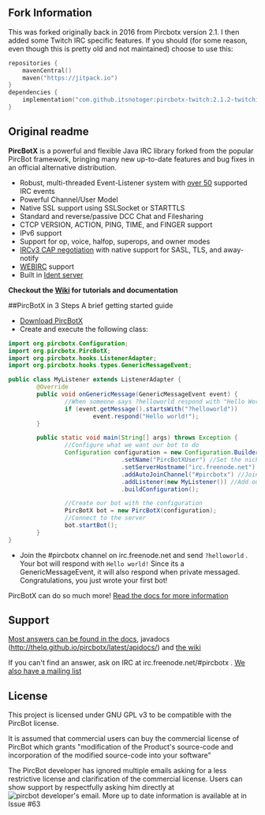 ## Fork Information ##
This was forked originally back in 2016 from Pircbotx version 2.1. I then added some Twitch IRC specific features.
If you should (for some reason, even though this is pretty old and not maintained) choose to use this:
```kotlin
repositories {
    mavenCentral()
    maven("https://jitpack.io")
}
dependencies {
    implementation("com.github.itsnotoger:pircbotx-twitch:2.1.2-twitchify")
}
```

## Original readme ##

**PircBotX** is a powerful and flexible Java IRC library forked from the popular PircBot framework, bringing many new up-to-date features and bug fixes in an official alternative distribution.

 * Robust, multi-threaded Event-Listener system with [over 50](http://thelq.github.io/pircbotx/latest/apidocs/org/pircbotx/hooks/events/package-summary.html) supported IRC events
 * Powerful Channel/User Model
 * Native SSL support using SSLSocket or STARTTLS
 * Standard and reverse/passive DCC Chat and Filesharing
 * CTCP VERSION, ACTION, PING, TIME, and FINGER support
 * IPv6 support
 * Support for op, voice, halfop, superops, and owner modes
 * [IRCv3 CAP negotiation](https://github.com/TheLQ/pircbotx/wiki/Documentation#cap-support) with native support for SASL, TLS, and away-notify
 * [WEBIRC](https://github.com/TheLQ/pircbotx/wiki/Documentation#webirc-authentication) support
 * Built in [Ident server](https://github.com/TheLQ/pircbotx/wiki/Documentation#ident-server)

**Checkout the [Wiki](https://github.com/TheLQ/pircbotx/wiki/) for tutorials and documentation**

##PircBotX in 3 Steps
A brief getting started guide

 * [Download PircBotX](https://github.com/TheLQ/pircbotx/wiki/Downloads)
 * Create and execute the following class:
```java
import org.pircbotx.Configuration;
import org.pircbotx.PircBotX;
import org.pircbotx.hooks.ListenerAdapter;
import org.pircbotx.hooks.types.GenericMessageEvent;

public class MyListener extends ListenerAdapter {
        @Override
        public void onGenericMessage(GenericMessageEvent event) {
                //When someone says ?helloworld respond with "Hello World"
                if (event.getMessage().startsWith("?helloworld"))
                        event.respond("Hello world!");
        }

        public static void main(String[] args) throws Exception {
                //Configure what we want our bot to do
                Configuration configuration = new Configuration.Builder()
                                .setName("PircBotXUser") //Set the nick of the bot. CHANGE IN YOUR CODE
                                .setServerHostname("irc.freenode.net") //Join the freenode network
                                .addAutoJoinChannel("#pircbotx") //Join the official #pircbotx channel
                                .addListener(new MyListener()) //Add our listener that will be called on Events
                                .buildConfiguration();

                //Create our bot with the configuration
                PircBotX bot = new PircBotX(configuration);
                //Connect to the server
                bot.startBot();
        }
}
```
 * Join the #pircbotx channel on irc.freenode.net and send `?helloworld` . Your bot will respond with `Hello world!` Since its a GenericMessageEvent, it will also respond when private messaged. Congratulations, you just wrote your first bot!

PircBotX can do so much more! [Read the docs for more information](http://github.com/TheLQ/pircbotx/wiki/Documentation)

## Support

[Most answers can be found in the docs](http://github.com/TheLQ/pircbotx/wiki/Documentation), javadocs (http://thelq.github.io/pircbotx/latest/apidocs/) and [the wiki](http://github.com/TheLQ/pircbotx/wiki/)

If you can't find an answer, ask on IRC at irc.freenode.net/#pircbotx . [We also have a mailing list](http://groups.google.com/group/pircbotx)

## License 
This project is licensed under GNU GPL v3 to be compatible with the PircBot license. 

It is assumed that commercial users can buy the commercial license of PircBot which grants "modification of the Product's source-code and incorporation of the modified source-code into your software"

The PircBot developer has ignored multiple emails asking for a less restrictive license and clarification of the commercial license. Users can show support by respectfully asking him directly at ![pircbot developer's email](http://thelq.github.io/pircbotx/pircbot-email.gif). More up to date information is available at in Issue #63
